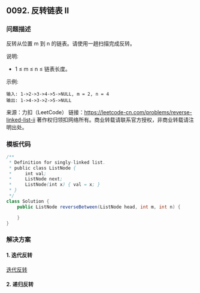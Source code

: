 <script src="https://cdn.bootcss.com/mathjax/2.7.7/MathJax.js?config=TeX-AMS-MML_HTMLorMML"></script>

## 0092. 反转链表 II

### 问题描述

反转从位置 m 到 n 的链表。请使用一趟扫描完成反转。

说明:

* 1 ≤ m ≤ n ≤ 链表长度。

示例:

```
输入: 1->2->3->4->5->NULL, m = 2, n = 4
输出: 1->4->3->2->5->NULL
```

来源：力扣（LeetCode）
链接：https://leetcode-cn.com/problems/reverse-linked-list-ii
著作权归领扣网络所有。商业转载请联系官方授权，非商业转载请注明出处。

### 模板代码

``` java
/**
 * Definition for singly-linked list.
 * public class ListNode {
 *     int val;
 *     ListNode next;
 *     ListNode(int x) { val = x; }
 * }
 */
class Solution {
    public ListNode reverseBetween(ListNode head, int m, int n) {

    }
}
```

### 解决方案

#### 1. 迭代反转

[迭代反转](qu0092/solu1/Solution.java)

#### 2. 递归反转
